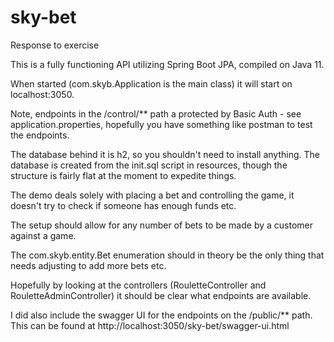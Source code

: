 # sky-bet
Response to exercise

This is a fully functioning API utilizing Spring Boot JPA, compiled on Java 11.

When started (com.skyb.Application is the main class) it will start on localhost:3050.

Note, endpoints in the /control/** path a protected by Basic Auth - see application.properties, hopefully you have something like postman to test the endpoints.

The database behind it is h2, so you shouldn't need to install anything. The database is created from the init.sql script in resources, though the structure is fairly flat at the moment to expedite things.

The demo deals solely with placing a bet and controlling the game, it doesn't try to check if someone has enough funds etc.

The setup should allow for any number of bets to be made by a customer against a game.

The com.skyb.entity.Bet enumeration should in theory be the only thing that needs adjusting to add more bets etc.

Hopefully by looking at the controllers (RouletteController and RouletteAdminController) it should be clear what endpoints are available.

I did also include the swagger UI for the endpoints on the /public/** path. This can be found at http://localhost:3050/sky-bet/swagger-ui.html 
